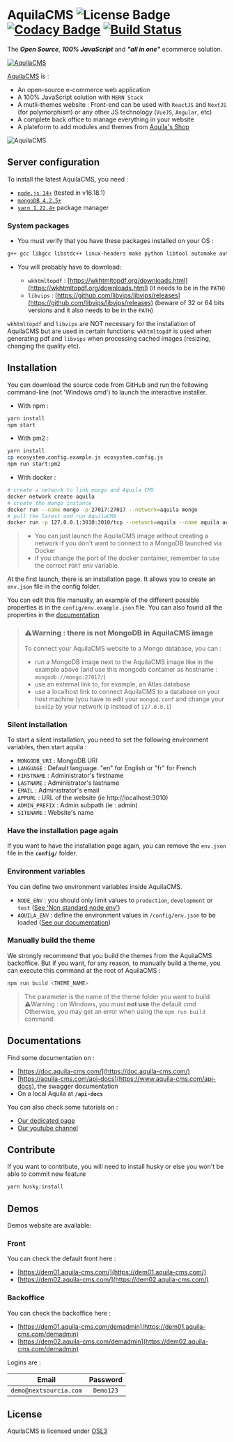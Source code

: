 # AquilaCMS ![License Badge](https://img.shields.io/badge/license-OSL3.0-success.svg) [![Codacy Badge](https://app.codacy.com/project/badge/Grade/e711424ea4744515a340c517a8329df9)](https://www.codacy.com/gh/AquilaCMS/AquilaCMS/dashboard?utm_source=github.com&amp;utm_medium=referral&amp;utm_content=AquilaCMS/AquilaCMS&amp;utm_campaign=Badge_Grade) [![Build Status](https://travis-ci.com/AquilaCMS/AquilaCMS.svg?branch=preprod)](https://travis-ci.com/AquilaCMS/AquilaCMS)

The ***Open Source***, ***100% JavaScript*** and ***"all in one"*** ecommerce solution.

[![AquilaCMS](https://www.aquila-cms.com/images/medias/1024x200-90/5eb883a6e88bcc4391038570/AquilaCMS.png)](https://www.aquila-cms.com)

[AquilaCMS](https://www.aquila-cms.com) is :

- An open-source e-commerce web application
- A 100% JavaScript solution with `MERN Stack`
- A mutli-themes website : Front-end can be used with `ReactJS` and `NextJS` (for polymorphism) or any other JS technology (`VueJS`, `Angular`, etc)
- A complete back office to manage everything in your website
- A plateform to add modules and themes from [Aquila's Shop](https://shop.aquila-cms.com/)

![AquilaCMS](https://www.aquila-cms.com/medias/aquila-landing.gif)

## Server configuration

To install the latest AquilaCMS, you need :

- [`node.js 14+`](https://nodejs.org/) (tested in v16.18.1)
- [`mongoDB 4.2.5+`](https://www.mongodb.com/try/download)
- [`yarn 1.22.4+`](https://classic.yarnpkg.com/en/docs/install/) package manager

### System packages

- You must verify that you have these packages installed on your OS :

```bash
g++ gcc libgcc libstdc++ linux-headers make python libtool automake autoconf nasm wkhtmltopdf vips vips-dev libjpeg-turbo libjpeg-turbo-dev
```

- You will probably have to download:

  - `wkhtmltopdf` : [https://wkhtmltopdf.org/downloads.html](https://wkhtmltopdf.org/downloads.html) (it needs to be in the `PATH`)
  - `libvips` : [https://github.com/libvips/libvips/releases](https://github.com/libvips/libvips/releases) (beware of 32 or 64 bits versions and it also needs to be in the `PATH`)

`wkhtmltopdf` and `libvips` are NOT necessary for the installation of AquilaCMS but are used in certain functions: `wkhtmltopdf` is used when generating pdf and `libvips` when processing cached images (resizing, changing the quality etc).

## Installation

You can download the source code from GitHub and run the following command-line (not 'Windows cmd') to launch the interactive installer.

- With npm :

```sh
yarn install
npm start
```

- With pm2 :

```sh
yarn install
cp ecosystem.config.example.js ecosystem.config.js
npm run start:pm2
```

- With docker :

```sh
# create a network to link mongo and Aquila CMS
docker network create aquila
# create the mongo instance
docker run --name mongo -p 27017:27017 --network=aquila mongo
# pull the latest and run AquilaCMS
docker run -p 127.0.0.1:3010:3010/tcp --network=aquila --name aquila aquilacms/aquilacms
```

> - You can just launch the AquilaCMS image without creating a network if you don't want to connect to a MongoDB launched via Docker
> - if you change the port of the docker container, remember to use the correct `PORT` env variable.

At the first launch, there is an installation page. It allows you to create an `env.json` file in the config folder.

You can edit this file manually, an example of the different possible properties is in the `config/env.example.json` file.
You can also found all the properties in the [documentation](https://doc.aquila-cms.com/#/Get_started/Configuration)

> ### ⚠️Warning : there is not MongoDB in AquilaCMS image
>
> To connect your AquilaCMS website to a Mongo database, you can :
>
> - run a MongoDB image next to the AquilaCMS image like in the example above (and use this mongodb container as hostname : `mongodb://mongo:27017/`)
> - use an external link to, for example, an Atlas database
> - use a localhost link to connect AquilaCMS to a database on your host machine (you have to edit your `mongod.conf` and change your `bindIp` by your network ip instead of `127.0.0.1`)

### Silent installation

To start a silent installation, you need to set the following environment variables, then start aquila :
- `MONGODB_URI` : MongoDB URI
- `LANGUAGE` : Default language. "en" for English or "fr" for French
- `FIRSTNAME` : Administrator's firstname
- `LASTNAME` : Administrator's lastname
- `EMAIL` : Administrator's email
- `APPURL` : URL of the website (ie http://localhost:3010)
- `ADMIN_PREFIX` : Admin subpath (ie : admin)
- `SITENAME` : Website's name

### Have the installation page again

If you want to have the installation page again, you can remove the `env.json` file in the **`config/`** folder.

### Environment variables

You can define two environment variables inside AquilaCMS.

- `NODE_ENV` : you should only limit values to `production`, `development` or `test` ([See 'Non standard node env'](https://github.com/vercel/next.js/blob/canary/errors/non-standard-node-env.md))
- `AQUILA_ENV` : define the environment values in `/config/env.json` to be loaded ([See our documentation](https://doc.aquila-cms.com/#/Get_started/Configuration))

### Manually build the theme

We strongly recommend that you build the themes from the AquilaCMS backoffice.
But if you want, for any reason, to manually build a theme, you can execute this command at the root of AquilaCMS :

```sh
npm run build <THEME_NAME>
```

> The parameter is the name of the theme folder you want to build
> ⚠️Warning : on Windows, you must **not use** the default cmd
> Otherwise, you may get an error when using the `npm run build` command.

## Documentations

Find some documentation on :

- [https://doc.aquila-cms.com/](https://doc.aquila-cms.com/)
- [https://aquila-cms.com/api-docs](https://www.aquila-cms.com/api-docs), the swagger documentation
- On a local Aquila at **`/api-docs`**

You can also check some tutorials on :

- [Our dedicated page](https://www.aquila-cms.com/resources-documentation)
- [Our youtube channel](https://www.youtube.com/channel/UCaPllnLkB6V6Jj89i40CrgQ)

## Contribute

If you want to contribute, you will need to install husky or else you won't be able to commit new feature

```sh
yarn husky:install
```

## Demos

Demos website are available:

### Front

You can check the default front here :

- [https://dem01.aquila-cms.com/](https://dem01.aquila-cms.com/)
- [https://dem02.aquila-cms.com/](https://dem02.aquila-cms.com/)

### Backoffice

You can check the backoffice here :

- [https://dem01.aquila-cms.com/demadmin](https://dem01.aquila-cms.com/demadmin)
- [https://dem02.aquila-cms.com/demadmin](https://dem02.aquila-cms.com/demadmin)

Logins are :

|         Email          | Password  |
| :--------------------: | :-------: |
| `demo@nextsourcia.com` | `Demo123` |

## License

AquilaCMS is licensed under [OSL3](https://github.com/AquilaCMS/AquilaCMS/blob/master/LICENSE.md)
